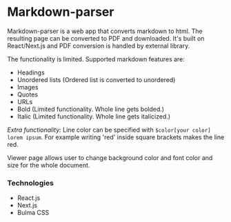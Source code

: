 # Markdown-parser

Markdown-parser is a web app that converts markdown to html. The resulting page can be converted to PDF and downloaded. It's built on React/Next.js and PDF conversion is handled by external library.

The functionality is limited. Supported markdown features are:
- Headings
- Unordered lists (Ordered list is converted to unordered)
- Images
- Quotes
- URLs
- Bold (Limited functionality. Whole line gets bolded.)
- Italic (Limited functionality. Whole line gets italicized.)

*Extra functionality:* Line color can be specified with `$color[your color] lorem ipsum`. For example writing 'red' inside square brackets makes the line red.

Viewer page allows user to change background color and font color and size for the whole document.

### Technologies
- React.js
- Next.js
- Bulma CSS

